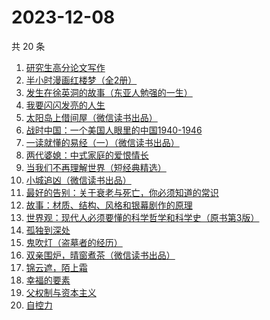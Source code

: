 # 2023-12-08

共 20 条

<!-- BEGIN WEREAD -->
<!-- 最后更新时间 2023-12-08 06:05:01 +0800 -->
1. [研究生高分论文写作](https://weread.qq.com/web/bookDetail/f2032ec0813ab6ebbg017e0b)
1. [半小时漫画红楼梦（全2册）](https://weread.qq.com/web/bookDetail/2c432520813ab85f8g0186ca)
1. [发生在徐英洞的故事（东亚人勉强的一生）](https://weread.qq.com/web/bookDetail/7af32e20813ab85cfg018ae8)
1. [我要闪闪发亮的人生](https://weread.qq.com/web/bookDetail/28132540813ab7b1bg010786)
1. [太阳岛上借间屋（微信读书出品）](https://weread.qq.com/web/bookDetail/07032f00813ab85d2g0157f3)
1. [战时中国：一个美国人眼里的中国1940-1946](https://weread.qq.com/web/bookDetail/42732e90813ab6c6bg011ada)
1. [一读就懂的易经（一）（微信读书出品）](https://weread.qq.com/web/bookDetail/89d32d90813ab85c3g010752)
1. [两代婆媳：中式家庭的爱恨情长](https://weread.qq.com/web/bookDetail/8b532c00813ab84e4g0139ee)
1. [当我们不再理解世界（短经典精选）](https://weread.qq.com/web/bookDetail/c0332960813ab726bg0195c3)
1. [小城追凶（微信读书出品）](https://weread.qq.com/web/bookDetail/01532ef0813ab85b2g019a45)
1. [最好的告别：关于衰老与死亡，你必须知道的常识](https://weread.qq.com/web/bookDetail/088328d05a9b5608888931f)
1. [故事：材质、结构、风格和银幕剧作的原理](https://weread.qq.com/web/bookDetail/0473270058addd047f1f76a)
1. [世界观：现代人必须要懂的科学哲学和科学史（原书第3版）](https://weread.qq.com/web/bookDetail/61f322a071fac4b261f20c8)
1. [孤独到深处](https://weread.qq.com/web/bookDetail/93332dc0720562aa933667d)
1. [鬼吹灯（盗墓者的经历）](https://weread.qq.com/web/bookDetail/c8532e60581277c852d02a1)
1. [双亲围炉，晴窗煮茶（微信读书出品）](https://weread.qq.com/web/bookDetail/96032d30813ab85a5g015bc0)
1. [锦云遮，陌上霜](https://weread.qq.com/web/bookDetail/43032970813ab68c2g019e81)
1. [幸福的要素](https://weread.qq.com/web/bookDetail/14132580813ab726cg018864)
1. [父权制与资本主义](https://weread.qq.com/web/bookDetail/40432a70813ab6d8bg015213)
1. [自控力](https://weread.qq.com/web/bookDetail/d2f32b705cc7f2d2ff135f6)
<!-- END WEREAD -->
